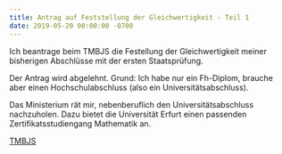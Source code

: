 ```yaml
---
title: Antrag auf Feststellung der Gleichwertigkeit - Teil 1
date: 2019-05-20 00:00:00 -0700
---
```


Ich beantrage beim TMBJS die Festellung der Gleichwertigkeit meiner bisherigen Abschlüsse mit der ersten Staatsprüfung.

Der Antrag wird abgelehnt. Grund: Ich habe nur ein Fh-Diplom, brauche aber einen Hochschulabschluss (also ein Universitätsabschluss).

Das Ministerium rät mir, nebenberuflich den Universitätsabschluss nachzuholen. Dazu bietet die Universität Erfurt einen passenden Zertifikatsstudiengang Mathematik an.

[TMBJS](https://bildung.thueringen.de/lehrkraefte/seiteneinsteiger)
